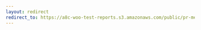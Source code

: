```yaml
---
layout: redirect
redirect_to: https://a8c-woo-test-reports.s3.amazonaws.com/public/pr-merge/43103/e2e/index.html
---
```

